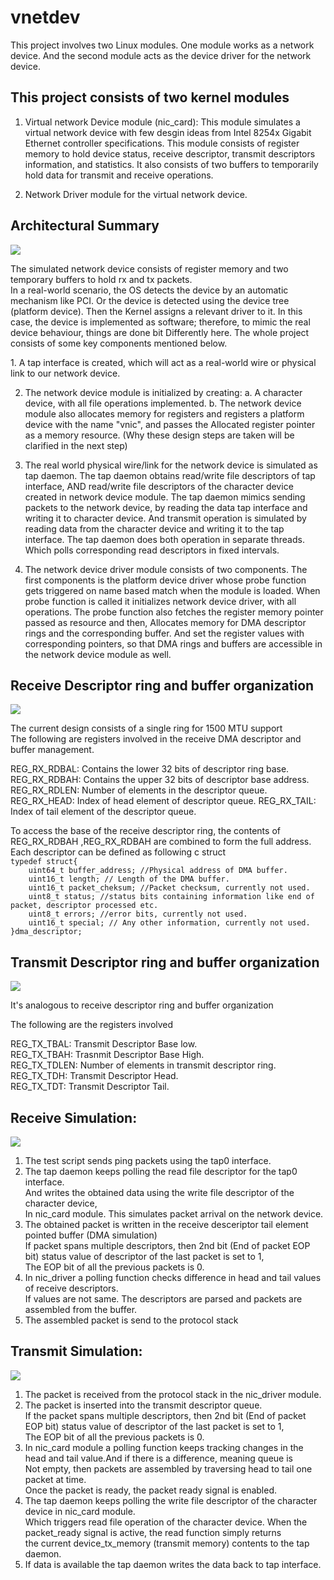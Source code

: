 # vnetdev
<p>
This project involves two Linux modules. One module works as a network device. And the second module acts as the device driver for the network device.

## This project consists of two kernel modules
1. Virtual network Device module (nic_card): This module simulates a virtual network device with few desgin ideas from Intel 8254x Gigabit Ethernet controller specifications. This module consists of register memory to hold device status, receive descriptor, transmit descriptors information, and statistics. It also consists of two buffers to temporarily hold data for transmit and receive operations.

2. Network Driver module for the virtual network device.
</p>
<p>
   
## Architectural Summary  

![](/docs/device_arch.png)   
 
The simulated network device consists of register memory and two temporary buffers to hold rx and tx packets.  
In a real-world scenario, the OS detects the device by an automatic mechanism like PCI. 
Or the device is detected using the device tree (platform device). Then the Kernel assigns a relevant driver to it.
In this case, the device is implemented as software; therefore, to mimic the real device behaviour, things are done bit
Differently here. The whole project consists of some key components mentioned below.
</p>
<p>
1. A tap interface is created, which will act as a real-world wire or physical link to our network device.

2. The network device module is initialized by creating:
   a. A character device, with all file operations implemented.
   b. The network device module also allocates memory for registers and registers a platform device with the name "vnic", and passes the
      Allocated register pointer as a memory resource.
   (Why these design steps are taken will be clarified in the next step)
   
3. The real world physical wire/link for the network device is simulated as tap daemon.
   The tap daemon obtains read/write file descriptors of tap interface, 
   AND read/write file descriptors of the character device created in network device module.
   The tap daemon mimics sending packets to the network device, by reading the data tap interface and writing it to character device.
   And transmit operation is simulated by reading data from the character device and writing it to the tap interface.
   The tap daemon does both operation in separate threads. Which polls corresponding read descriptors in fixed intervals.
   
4. The network device driver module consists of two components. The first components is the platform device driver whose probe function
   gets triggered on name based match when the module is loaded. When probe function is called it initializes network device driver, with 
   all operations. The probe function also fetches the register memory pointer passed as resource and then, Allocates memory for DMA 
   descriptor rings and the corresponding buffer. And set the register values with corresponding pointers, so that DMA rings and buffers are
   accessible in the network device module as well.
</p>
<p>
   
## Receive Descriptor ring and buffer organization

![](docs/receive_desc.png)

The current design consists of a  single ring for 1500 MTU support  
The following are registers involved in the receive DMA descriptor and buffer management.   
<p>
REG_RX_RDBAL: Contains the  lower 32 bits of descriptor ring base.  
REG_RX_RDBAH: Contains the  upper 32 bits of descriptor base address.  
REG_RX_RDLEN: Number of elements in the descriptor queue.  
REG_RX_HEAD: Index of head element of descriptor queue.  
REG_RX_TAIL: Index of tail element of the descriptor queue.  
</p>
<p>
To access the base of the receive descriptor ring, the contents of REG_RX_RDBAH ,REG_RX_RDBAH are combined to form the full address.  
Each descriptor can be defined as following c struct 
<code>
typedef struct{
    uint64_t buffer_address; //Physical address of DMA buffer. 
    uint16_t length; // Length of the DMA buffer.
    uint16_t packet_cheksum; //Packet checksum, currently not used.
    uint8_t status; //status bits containing information like end of packet, descriptor processed etc.
    uint8_t errors; //error bits, currently not used.
    uint16_t special; // Any other information, currently not used.
}dma_descriptor; 
</code>
</p>
<p>
   
## Transmit Descriptor ring and buffer organization

![](/docs/transmit_desc.png)

It's analogous to receive descriptor ring and buffer organization  

The following are the registers involved  

REG_TX_TBAL: Transmit Descriptor Base low.  
REG_TX_TBAH: Trasnmit Descriptor Base High.  
REG_TX_TDLEN: Number of elements in transmit descriptor ring.  
REG_TX_TDH: Transmit Descriptor Head.  
REG_TX_TDT: Transmit Descriptor Tail.  
</p>
<p>
   
## Receive Simulation:
![](/docs/rx.png)

1. The test script sends ping packets using the tap0 interface.  
2. The tap daemon keeps polling the read file descriptor for the tap0 interface.  
   And writes the obtained data using the write file descriptor of the character device,  
   In nic_card module. This simulates packet arrival on the network device.  
3. The obtained packet is written in the receive desceriptor tail element pointed buffer (DMA simulation)  
   If packet spans multiple descriptors, then 2nd bit (End of packet EOP bit) status value of descriptor of the last packet is set to 1,  
   The EOP bit of all the previous packets is 0.    
4. In nic_driver a polling function checks difference in head and tail values of receive descriptors.  
   If values are not same. The descriptors are parsed and packets are assembled from the buffer.  
5. The assembled packet is send to the protocol stack        
</p>
<p>
   
## Transmit Simulation:

![](/docs/tx.png)

1. The packet is received from the protocol stack in the nic_driver module.  
2. The packet is inserted into the transmit descriptor queue.  
   If the packet spans multiple descriptors, then 2nd bit (End of packet EOP bit) status value of descriptor of the last packet is set to 1,  
   The EOP bit of all the previous packets is 0.    
3. In nic_card module a polling function keeps tracking changes in the head and tail value.And if there is a difference, meaning queue is  
   Not empty, then packets are assembled by traversing head to tail one packet at time.   
   Once the packet is ready, the packet ready signal is enabled.  
4. The tap daemon keeps polling the write file descriptor of the character device in nic_card module.   
   Which triggers read file operation of the character device. When the packet_ready signal is active, the read function simply returns  
   the current device_tx_memory (transmit memory) contents to the tap daemon.   
5. If data is available the tap daemon writes the data back to tap interface.      
</p>
   
